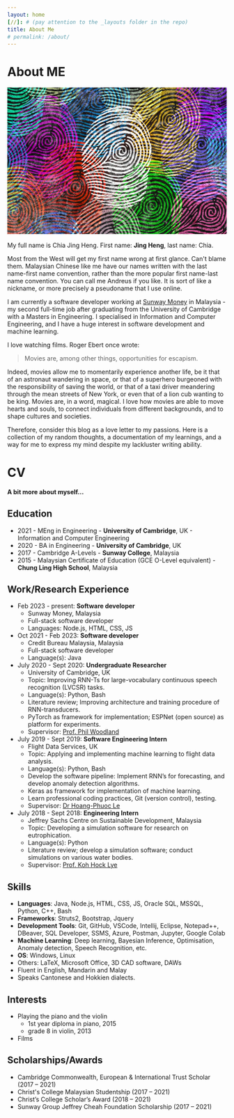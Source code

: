 ```yaml
---
layout: home
[//]: # (pay attention to the _layouts folder in the repo)
title: About Me
# permalink: /about/
---
```


# About ME

![](/assets/images/posts/0_aboutme/identity.jpg)

My full name is Chia Jing Heng. First name: **Jing Heng**, last name: Chia.

Most from the West will get my first name wrong at first glance. Can't blame them. Malaysian Chinese like me have our names written with the last name-first name convention, rather than the more popular first name-last name convention. You can call me Andreus if you like. It is sort of like a nickname, or more precisely a pseudoname that I use online.

I am currently a software developer working at <a href="https://sunwaymoney.com/" target='_blank'>Sunway Money</a> in Malaysia - my second full-time job after graduating from the University of Cambridge with a Masters in Engineering. I specialised in Information and Computer Engineering, and I have a huge interest in software development and machine learning.

I love watching films. Roger Ebert once wrote: 

> Movies are, among other things, opportunities for escapism.
    
Indeed, movies allow me to momentarily experience another life, be it that of an astronaut wandering in space, or that of a superhero burgeoned with the responsibility of saving the world, or that of a taxi driver meandering through the mean streets of New York, or even that of a lion cub wanting to be king. Movies are, in a word, magical. I love how movies are able to move hearts and souls, to connect individuals from different backgrounds, and to shape cultures and societies.

Therefore, consider this blog as a love letter to my passions. Here is a collection of my random thoughts, a documentation of my learnings, and a way for me to express my mind despite my lackluster writing ability.

# CV
**A bit more about myself...**
## Education
- 2021 - MEng in Engineering - **University of Cambridge**, UK - Information and Computer Engineering
- 2020 - BA in Engineering - **University of Cambridge**, UK
- 2017 - Cambridge A-Levels - **Sunway College**, Malaysia
- 2015 - Malaysian Certificate of Education (GCE O-Level equivalent) - **Chung Ling High School**, Malaysia

## Work/Research Experience
- Feb 2023 - present: **Software developer**
    - Sunway Money, Malaysia
    - Full-stack software developer
    - Languages: Node.js, HTML, CSS, JS
- Oct 2021 - Feb 2023: **Software developer**
    - Credit Bureau Malaysia, Malaysia
    - Full-stack software developer
    - Language(s): Java
- July 2020 - Sept 2020: **Undergraduate Researcher**
    - University of Cambridge, UK
    - Topic: Improving RNN-Ts for large-vocabulary continuous speech recognition (LVCSR) tasks.
    - Language(s): Python, Bash
    - Literature review; Improving architecture and training procedure of RNN-transducers. 
    - PyTorch as framework for implementation; ESPNet (open source) as platform for experiments.
    - Supervisor: <a href="http://www.eng.cam.ac.uk/profiles/pw117" target='_blank'>Prof. Phil Woodland</a>
- July 2019 - Sept 2019: **Software Engineering Intern**
    - Flight Data Services, UK
    - Topic: Applying and implementing machine learning to flight data analysis. 
    - Language(s): Python, Bash
    - Develop the software pipeline: Implement RNN’s for forecasting, and develop anomaly detection algorithms.
    - Keras as framework for implementation of machine learning.
    - Learn professional coding practices, Git (version control), testing.
    - Supervisor: <a href="http://blog.soton.ac.uk/phl1r12/" target='_blank'>Dr Hoang-Phuoc Le</a>
- July 2018 - Sept 2018: **Engineering Intern**
    - Jeffrey Sachs Centre on Sustainable Development, Malaysia
    - Topic: Developing a simulation software for research on eutrophication.
    - Language(s): Python
    - Literature review; develop a simulation software; conduct simulations on various water bodies.
    - Supervisor: <a href="https://jci.edu.my/koh-hock-lye/" target='_blank'>Prof. Koh Hock Lye</a>

## Skills
- **Languages**: Java, Node.js, HTML, CSS, JS, Oracle SQL, MSSQL, Python, C++, Bash
- **Frameworks**: Struts2, Bootstrap, Jquery
- **Development Tools**: Git, GitHub, VSCode, Intellij, Eclipse, Notepad++, DBeaver, SQL Developer, SSMS, Azure, Postman, Jupyter, Google Colab
- **Machine Learning**: Deep learning, Bayesian Inference, Optimisation, Anomaly detection, Speech Recognition, etc.
- **OS**: Windows, Linux
- Others: LaTeX, Microsoft Office, 3D CAD software, DAWs
- Fluent in English, Mandarin and Malay
- Speaks Cantonese and Hokkien dialects.

## Interests
- Playing the piano and the violin
    - 1st year diploma in piano, 2015
    - grade 8 in violin, 2013
- Films

## Scholarships/Awards
- Cambridge Commonwealth, European & International Trust Scholar (2017 – 2021)
- Christ's College Malaysian Studentship (2017 – 2021)
- Christ’s College Scholar’s Award (2018 – 2021)
- Sunway Group Jeffrey Cheah Foundation Scholarship (2017 – 2021)